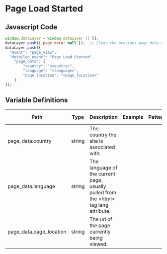 # Page Load Started

### 

## Javascript Code
```js
window.dataLayer = window.dataLayer || [];
dataLayer.push({ page_data: null });  // Clear the previous page_data object.
dataLayer.push({
  "event": "page_view",
  "detailed_event": "Page Load Started",
    "page_data": {
        "country": "<country>",
        "language": "<language>",
        "page_location": "<page_location>"
    }
});
```

## Variable Definitions

|Path|Type|Description|Example|Pattern|Min Length|Max Length|Minimum|Maximum|Multiple Of|
| --- | --- | --- | --- | --- | --- | --- | --- | --- | --- |
|page_data.country|string|The country the site is associated with.||||||||
|page_data.language|string|The language of the current page, usually pulled from the &lt;html&gt; tag lang attribute.||||||||
|page_data.page_location|string|The url of the page currently being viewed.||||||||




